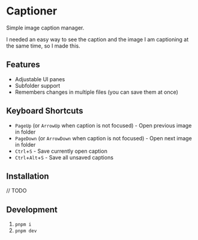 # Captioner

Simple image caption manager.

I needed an easy way to see the caption and the image I am captioning at the same time, so I made this.

## Features

- Adjustable UI panes
- Subfolder support
- Remembers changes in multiple files (you can save them at once)

## Keyboard Shortcuts

- `PageUp` (or `ArrowUp` when caption is not focused) - Open previous image in folder
- `PageDown` (or `ArrowDown` when caption is not focused) - Open next image in folder
- `Ctrl`+`S` - Save currently open caption
- `Ctrl`+`Alt`+`S` - Save all unsaved captions

## Installation

// TODO

## Development 

1. `pnpm i`
2. `pnpm dev`
